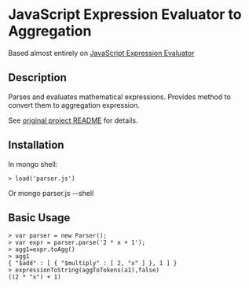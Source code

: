 
JavaScript Expression Evaluator to Aggregation
==============================================

Based almost entirely on [JavaScript Expression Evaluator](https://github.com/silentmatt/expr-eval)

Description
-------------------------------------

Parses and evaluates mathematical expressions. Provides method to convert them to aggregation expression.

See [original project README](https://github.com/silentmatt/expr-eval/blob/master/README.md) for details.

Installation
-------------------------------------

In mongo shell:

    > load('parser.js')

Or 
    mongo parser.js --shell

Basic Usage
-------------------------------------

    > var parser = new Parser();
    > var expr = parser.parse('2 * x + 1');
    > agg1=expr.toAgg()
    > agg1
    { "$add" : [ { "$multiply" : [ 2, "x" ] }, 1 ] }
    > expressionToString(aggToTokens(a1),false)
    ((2 * "x") + 1)

